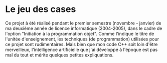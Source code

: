 # Le jeu des cases
Ce projet à été réalisé pendant le premier semestre (novembre - janvier) de ma deuxième année de licence informatique (2004-2005), dans le cadre de l'option "Initiation à la programmation objet". Comme l'indique le titre de l'unitée d'enseignement, les techniques (de programmation) utilisées pour ce projet sont rudimentaires. Mais bien que mon code C++ soit loin d'être merveilleux, l'intelligence artificielle que j'ai développé à l'époque est pas mal du tout et mérite quelques petites expliquations.

